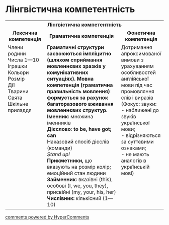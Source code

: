 <div id="hypercomments_widget" class="js-hypercomments-widget invisible"></div>

# Лінгвістична компетентність

<table>
  <tr>
    <td align="center" colspan="3"><b>Лінгвістична компетентність</b></td>
  </tr>
            <tr>
                <td align="center"><b>Лексична компетенція</b></td>
                <td align="center"><b>Граматична компетенція</b></td>
                <td align="center"><b>Фонетична компетенція</b></td>
            </tr>
            <tr>
                <td width="25%" style="vertical-align:top !important;">
Члени родини <br>
Числа 1—10 <br>
Іграшки <br>
Кольори <br>
Розмір <br>
Дії <br>
Тварини <br>
Свята <br>
Шкільне приладдя</td>
                <td width="50%" style="vertical-align:top !important;">
                <b>Граматичні структури засвоюються імпліцитно (шляхом сприймання  мовленнєвих зразків у комунікативних ситуаціях). Мовна компетенція (граматична правильність мовлення) формується за рахунок багаторазового вживання  мовленнєвих структур.</b><br>
                <b>Іменник:</b>
                множина іменників<br>
                <b>Дієслово</b>: <b>to be, have got; can</b><br>
                Наказовий спосіб дієслів (команди)<br> 
                <i>Stand up!</i><br>
                <b>Прикметники,</b> що вказують на розмір  колір; емоційний стан людини<br>
                <b>Займенник:</b> вказівні (this), особові (I, we, you, they), присвійні (my, your, his, her)<br>
                <b>Числівник:</b> кількісний (1—10)<br></td>
                <td width="25%" style="vertical-align:top !important;">
                Дотримання апроксимованої вимови з урахуванням особливостей англійської мови під час промовляння слів і виразів <br>
                (Фокус: звуки:<br>
- наближені до звуків української мови;<br>
- відрізняються за суттєвими ознаками;<br>
- не мають аналогів в українській мові)</td>
            </tr>
</table>

<div class="js-hypercomments-container">
    <a href="http://hypercomments.com" class="hc-link" title="comments widget">comments powered by HyperComments</a>
</div>